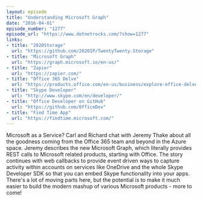 ```yaml
---
layout: episode
title: "Understanding Microsoft Graph"
date: "2016-04-01"
episode_number: "1277"
episode_url: "https://www.dotnetrocks.com/?show=1277"
links:
- title: "2020Storage"
  url: "https://github.com/2020IP/TwentyTwenty.Storage"
- title: "Microsoft Graph"
  url: "https://graph.microsoft.io/en-us/"
- title: "Zapier"
  url: "https://zapier.com/"
- title: "Office 365 Delve"
  url: "https://products.office.com/en-us/business/explore-office-delve"
- title: "Skype Developer"
  url: "http://www.skype.com/en/developer/"
- title: "Office Developer on GitHub"
  url: "https://github.com/OfficeDev"
- title: "Find Time App"
  url: "https://findtime.microsoft.com/"
---
```


Microsoft as a Service? Carl and Richard chat with Jeremy Thake about all the goodness coming from the Office 365 team and beyond in the Azure space. Jeremy describes the new Microsoft Graph, which literally provides REST calls to Microsoft related products, starting with Office. The story continues with web callbacks to provide event driven ways to capture activity within accounts on services like OneDrive and the whole Skype Developer SDK so that you can embed Skype functionality into your apps. There's a lot of moving parts here, but the potential is to make it much easier to build the modern mashup of various Microsoft products - more to come!
